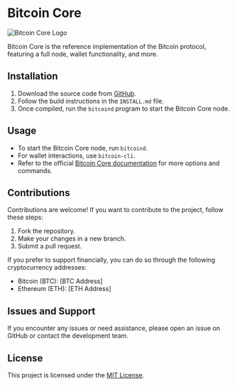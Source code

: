 # Bitcoin Core

![Bitcoin Core Logo](https://bitcoin.org/img/icons/logotop.svg)

Bitcoin Core is the reference implementation of the Bitcoin protocol, featuring a full node, wallet functionality, and more.

## Installation

1. Download the source code from [GitHub](https://github.com/bitcoin/bitcoin).
2. Follow the build instructions in the `INSTALL.md` file.
3. Once compiled, run the `bitcoind` program to start the Bitcoin Core node.

## Usage

- To start the Bitcoin Core node, run `bitcoind`.
- For wallet interactions, use `bitcoin-cli`.
- Refer to the official [Bitcoin Core documentation](https://bitcoincore.org/en/doc/) for more options and commands.

## Contributions

Contributions are welcome! If you want to contribute to the project, follow these steps:

1. Fork the repository.
2. Make your changes in a new branch.
3. Submit a pull request.

If you prefer to support financially, you can do so through the following cryptocurrency addresses:
- Bitcoin (BTC): [BTC Address]
- Ethereum (ETH): [ETH Address]

## Issues and Support

If you encounter any issues or need assistance, please open an issue on GitHub or contact the development team.

## License

This project is licensed under the [MIT License](LICENSE).
